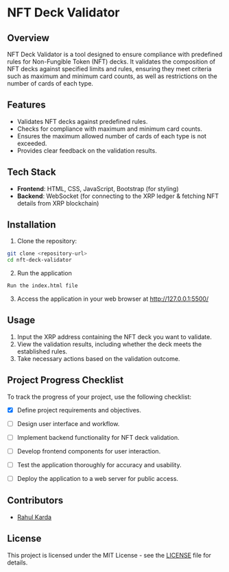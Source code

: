 # NFT Deck Validator

## Overview

NFT Deck Validator is a tool designed to ensure compliance with predefined rules for Non-Fungible Token (NFT) decks. It validates the composition of NFT decks against specified limits and rules, ensuring they meet criteria such as maximum and minimum card counts, as well as restrictions on the number of cards of each type.

## Features

- Validates NFT decks against predefined rules.
- Checks for compliance with maximum and minimum card counts.
- Ensures the maximum allowed number of cards of each type is not exceeded.
- Provides clear feedback on the validation results.

## Tech Stack

- **Frontend**: HTML, CSS, JavaScript, Bootstrap (for styling)
- **Backend**: WebSocket (for connecting to the XRP ledger & fetching NFT details from XRP blockchain)

## Installation

1. Clone the repository:

```bash
git clone <repository-url>
cd nft-deck-validator
```
2. Run the application
```bash
Run the index.html file
```
3. Access the application in your web browser at http://127.0.0.1:5500/

## Usage

1. Input the XRP address containing the NFT deck you want to validate.
2. View the validation results, including whether the deck meets the established rules.
3. Take necessary actions based on the validation outcome.

## Project Progress Checklist

To track the progress of your project, use the following checklist:

- [x] Define project requirements and objectives.
- [ ] Design user interface and workflow.
- [ ] Implement backend functionality for NFT deck validation.
- [ ] Develop frontend components for user interaction.
- [ ] Test the application thoroughly for accuracy and usability.
- [ ] Deploy the application to a web server for public access.


## Contributors

- [Rahul Karda](https://github.com/rahulkarda)

## License

This project is licensed under the MIT License - see the [LICENSE](LICENSE) file for details.


